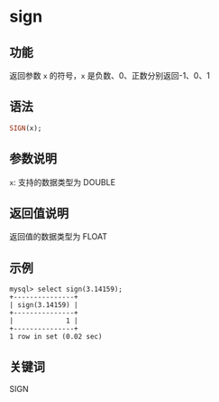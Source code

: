 # sign

## 功能

返回参数 `x` 的符号，`x` 是负数、0、正数分别返回-1、0、1

## 语法

```Haskell
SIGN(x);
```

## 参数说明

`x`: 支持的数据类型为 DOUBLE

## 返回值说明

返回值的数据类型为 FLOAT

## 示例

```Plain Text
mysql> select sign(3.14159);
+---------------+
| sign(3.14159) |
+---------------+
|             1 |
+---------------+
1 row in set (0.02 sec)
```

## 关键词

SIGN
